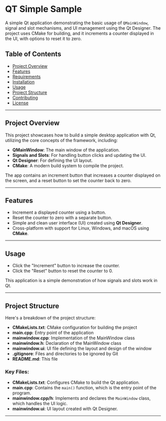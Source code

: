 # QT Simple Sample

A simple Qt application demonstrating the basic usage of `QMainWindow`, signal and slot mechanisms, and UI management using the Qt Designer. The project uses CMake for building, and it increments a counter displayed in the UI, with options to reset it to zero.

## Table of Contents
- [Project Overview](#project-overview)
- [Features](#features)
- [Requirements](#requirements)
- [Installation](#installation)
- [Usage](#usage)
- [Project Structure](#project-structure)
- [Contributing](#contributing)
- [License](#license)

---

## Project Overview

This project showcases how to build a simple desktop application with Qt, utilizing the core concepts of the framework, including:
- **QMainWindow**: The main window of the application.
- **Signals and Slots**: For handling button clicks and updating the UI.
- **Qt Designer**: For defining the UI layout.
- **CMake**: A modern build system to compile the project.

The app contains an increment button that increases a counter displayed on the screen, and a reset button to set the counter back to zero.

---

## Features

- Increment a displayed counter using a button.
- Reset the counter to zero with a separate button.
- Simple and clean user interface (UI) created using **Qt Designer**.
- Cross-platform with support for Linux, Windows, and macOS using **CMake**.

---

## Usage

- Click the "Increment" button to increase the counter.
- Click the "Reset" button to reset the counter to 0.

This application is a simple demonstration of how signals and slots work in Qt.

---

## Project Structure

Here's a breakdown of the project structure:

- **CMakeLists.txt**: CMake configuration for building the project
- **main.cpp**: Entry point of the application
- **mainwindow.cpp**: Implementation of the MainWindow class
- **mainwindow.h**: Declaration of the MainWindow class
- **mainwindow.ui**: UI file defining the layout and design of the window
- **.gitignore**: Files and directories to be ignored by Git
- **README.md**: This file


### Key Files:

- **CMakeLists.txt**: Configures CMake to build the Qt application.
- **main.cpp**: Contains the `main()` function, which is the entry point of the program.
- **mainwindow.cpp/h**: Implements and declares the `MainWindow` class, which handles the UI logic.
- **mainwindow.ui**: UI layout created with Qt Designer.

---

